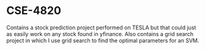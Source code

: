 # CSE-4820

Contains a stock prediction project performed on TESLA but that could just as easily work on any stock found in yfinance. Also contains a grid search project in which I use grid search to find the optimal parameters for an SVM.
